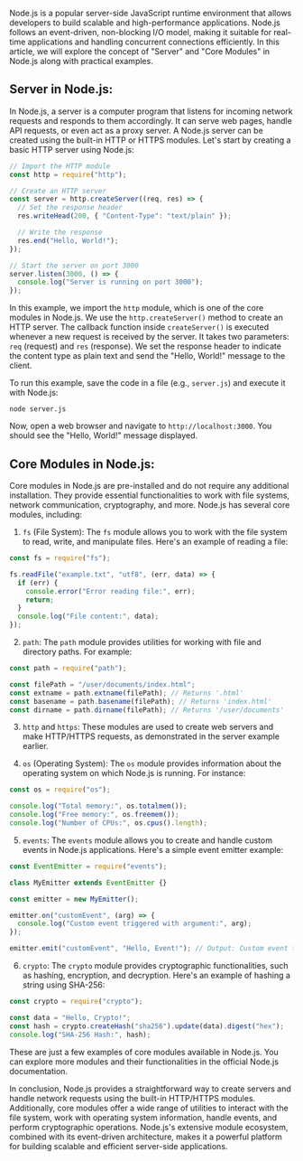 Node.js is a popular server-side JavaScript runtime environment that allows developers to build scalable and high-performance applications. Node.js follows an event-driven, non-blocking I/O model, making it suitable for real-time applications and handling concurrent connections efficiently. In this article, we will explore the concept of "Server" and "Core Modules" in Node.js along with practical examples.

## Server in Node.js:

In Node.js, a server is a computer program that listens for incoming network requests and responds to them accordingly. It can serve web pages, handle API requests, or even act as a proxy server. A Node.js server can be created using the built-in HTTP or HTTPS modules. Let's start by creating a basic HTTP server using Node.js:

```javascript
// Import the HTTP module
const http = require("http");

// Create an HTTP server
const server = http.createServer((req, res) => {
  // Set the response header
  res.writeHead(200, { "Content-Type": "text/plain" });

  // Write the response
  res.end("Hello, World!");
});

// Start the server on port 3000
server.listen(3000, () => {
  console.log("Server is running on port 3000");
});
```

In this example, we import the `http` module, which is one of the core modules in Node.js. We use the `http.createServer()` method to create an HTTP server. The callback function inside `createServer()` is executed whenever a new request is received by the server. It takes two parameters: `req` (request) and `res` (response). We set the response header to indicate the content type as plain text and send the "Hello, World!" message to the client.

To run this example, save the code in a file (e.g., `server.js`) and execute it with Node.js:

```
node server.js
```

Now, open a web browser and navigate to `http://localhost:3000`. You should see the "Hello, World!" message displayed.

## Core Modules in Node.js:

Core modules in Node.js are pre-installed and do not require any additional installation. They provide essential functionalities to work with file systems, network communication, cryptography, and more. Node.js has several core modules, including:

1. `fs` (File System): The `fs` module allows you to work with the file system to read, write, and manipulate files. Here's an example of reading a file:

```javascript
const fs = require("fs");

fs.readFile("example.txt", "utf8", (err, data) => {
  if (err) {
    console.error("Error reading file:", err);
    return;
  }
  console.log("File content:", data);
});
```

2. `path`: The `path` module provides utilities for working with file and directory paths. For example:

```javascript
const path = require("path");

const filePath = "/user/documents/index.html";
const extname = path.extname(filePath); // Returns '.html'
const basename = path.basename(filePath); // Returns 'index.html'
const dirname = path.dirname(filePath); // Returns '/user/documents'
```

3. `http` and `https`: These modules are used to create web servers and make HTTP/HTTPS requests, as demonstrated in the server example earlier.

4. `os` (Operating System): The `os` module provides information about the operating system on which Node.js is running. For instance:

```javascript
const os = require("os");

console.log("Total memory:", os.totalmem());
console.log("Free memory:", os.freemem());
console.log("Number of CPUs:", os.cpus().length);
```

5. `events`: The `events` module allows you to create and handle custom events in Node.js applications. Here's a simple event emitter example:

```javascript
const EventEmitter = require("events");

class MyEmitter extends EventEmitter {}

const emitter = new MyEmitter();

emitter.on("customEvent", (arg) => {
  console.log("Custom event triggered with argument:", arg);
});

emitter.emit("customEvent", "Hello, Event!"); // Output: Custom event triggered with argument: Hello, Event!
```

6. `crypto`: The `crypto` module provides cryptographic functionalities, such as hashing, encryption, and decryption. Here's an example of hashing a string using SHA-256:

```javascript
const crypto = require("crypto");

const data = "Hello, Crypto!";
const hash = crypto.createHash("sha256").update(data).digest("hex");
console.log("SHA-256 Hash:", hash);
```

These are just a few examples of core modules available in Node.js. You can explore more modules and their functionalities in the official Node.js documentation.

In conclusion, Node.js provides a straightforward way to create servers and handle network requests using the built-in HTTP/HTTPS modules. Additionally, core modules offer a wide range of utilities to interact with the file system, work with operating system information, handle events, and perform cryptographic operations. Node.js's extensive module ecosystem, combined with its event-driven architecture, makes it a powerful platform for building scalable and efficient server-side applications.
